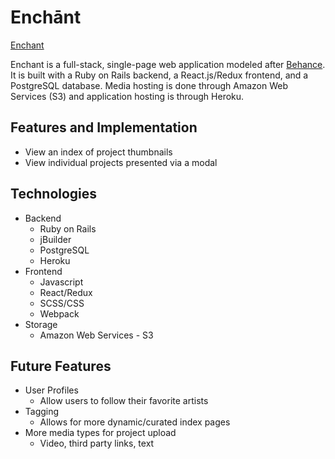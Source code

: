 # Enchānt

[Enchant](https://enchants.herokuapp.com)

Enchant is a full-stack, single-page web application modeled after [Behance](https://www.behance.net/). It is built with a Ruby on Rails backend, a React.js/Redux frontend, and a PostgreSQL database. Media hosting is done through Amazon Web Services (S3) and application hosting is through Heroku.  

## Features and Implementation 
- View an index of project thumbnails 
- View individual projects presented via a modal 



## Technologies 
- Backend 
  - Ruby on Rails 
  - jBuilder
  - PostgreSQL
  - Heroku 
- Frontend
  - Javascript
  - React/Redux
  - SCSS/CSS
  - Webpack 
- Storage 
  - Amazon Web Services - S3 

## Future Features 
- User Profiles 
  - Allow users to follow their favorite artists
- Tagging 
  - Allows for more dynamic/curated index pages 
- More media types for project upload 
  - Video, third party links, text 


